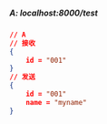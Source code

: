 ##### A: localhost:8000/test  
```json
// A
// 接收
{
    id = "001"
}
// 发送
{
    id = "001"
    name = "myname"
}
```